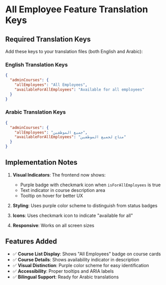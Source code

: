 # All Employee Feature Translation Keys

## Required Translation Keys

Add these keys to your translation files (both English and Arabic):

### English Translation Keys

```json
{
  "adminCourses": {
    "allEmployees": "All Employees",
    "availableForAllEmployees": "Available for all employees"
  }
}
```

### Arabic Translation Keys

```json
{
  "adminCourses": {
    "allEmployees": "جميع الموظفين",
    "availableForAllEmployees": "متاح لجميع الموظفين"
  }
}
```

## Implementation Notes

1. **Visual Indicators**: The frontend now shows:

   - Purple badge with checkmark icon when `isForAllEmployees` is true
   - Text indicator in course description area
   - Tooltip on hover for better UX

2. **Styling**: Uses purple color scheme to distinguish from status badges
3. **Icons**: Uses checkmark icon to indicate "available for all"
4. **Responsive**: Works on all screen sizes

## Features Added

- ✅ **Course List Display**: Shows "All Employees" badge on course cards
- ✅ **Course Details**: Shows availability indicator in description
- ✅ **Visual Distinction**: Purple color scheme for easy identification
- ✅ **Accessibility**: Proper tooltips and ARIA labels
- ✅ **Bilingual Support**: Ready for Arabic translations


